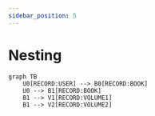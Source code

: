 ```yaml
---
sidebar_position: 5
---
```

# Nesting

```mermaid
graph TB
    U0[RECORD:USER] --> B0[RECORD:BOOK]
    U0 --> B1[RECORD:BOOK]
    B1 --> V1[RECORD:VOLUME1]
    B1 --> V2[RECORD:VOLUME2]
```
